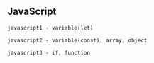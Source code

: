 ## JavaScript

```
javascript1 - variable(let)
```
```
javascript2 - variable(const), array, object
```
```
javascript3 - if, function
```
